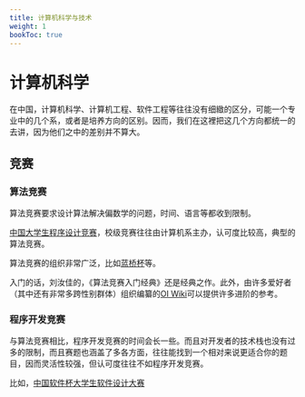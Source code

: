 ```yaml
---
title: 计算机科学与技术
weight: 1
bookToc: true
---
```


# 计算机科学

在中国，计算机科学、计算机工程、软件工程等往往没有细緻的区分，可能一个专业中的几个系，或者是培养方向的区别。因而，我们在这裡把这几个方向都统一的去讲，因为他们之中的差别并不算大。

## 竞赛

### 算法竞赛

算法竞赛要求设计算法解决偏数学的问题，时间、语言等都收到限制。

[中国大学生程序设计竞赛](https://ccpc.io/search)，校级竞赛往往由计算机系主办，认可度比较高，典型的算法竞赛。

算法竞赛的组织非常广泛，比如[蓝桥杯](https://dasai.lanqiao.cn/)等。

入门的话，刘汝佳的，《算法竞赛入门经典》还是经典之作。此外，由许多爱好者（其中还有非常多跨性别群体）组织编纂的[OI Wiki](https://oi-wiki.org/)可以提供许多进阶的参考。

### 程序开发竞赛

与算法竞赛相比，程序开发竞赛的时间会长一些。而且对开发者的技术栈也没有过多的限制，而且赛题也涵盖了多各方面，往往能找到一个相对来说更适合你的题目，因而灵活性较强，但认可度往往不如程序开发竞赛。

比如，[中国软件杯大学生软件设计大赛](http://www.cnsoftbei.com/)

